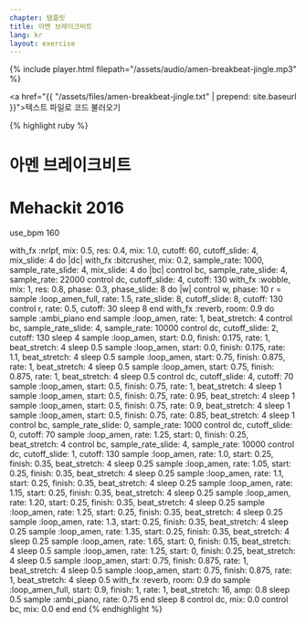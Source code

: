 ```yaml
---
chapter: 탬플릿
title: 아멘 브레이크비트
lang: kr
layout: exercise
---
```


{% include player.html filepath="/assets/audio/amen-breakbeat-jingle.mp3" %}

<a href="{{ "/assets/files/amen-breakbeat-jingle.txt" | prepend: site.baseurl }}">텍스트 파일</a>로 코드 불러오기

{% highlight ruby %}
# 아멘 브레이크비트
# Mehackit 2016

use_bpm 160

with_fx :nrlpf, mix: 0.5, res: 0.4, mix: 1.0, cutoff: 60, cutoff_slide: 4, mix_slide: 4 do |dc|
  with_fx :bitcrusher, mix: 0.2, sample_rate: 1000, sample_rate_slide: 4, mix_slide: 4 do |bc|
    control bc, sample_rate_slide: 4, sample_rate: 22000
    control dc, cutoff_slide: 4, cutoff: 130
    with_fx :wobble, mix: 1, res: 0.8, phase: 0.3, phase_slide: 8 do |w|
      control w, phase: 10
      r = sample :loop_amen_full, rate: 1.5, rate_slide: 8, cutoff_slide: 8, cutoff: 130
      control r, rate: 0.5, cutoff: 30
      sleep 8
    end
    with_fx :reverb, room: 0.9 do
      sample :ambi_piano
    end
    sample :loop_amen, rate: 1, beat_stretch: 4
    control bc, sample_rate_slide: 4, sample_rate: 10000
    control dc, cutoff_slide: 2, cutoff: 130
    sleep 4
    sample :loop_amen, start: 0.0, finish: 0.175, rate: 1, beat_stretch: 4
    sleep 0.5
    sample :loop_amen, start: 0.0, finish: 0.175, rate: 1.1, beat_stretch: 4
    sleep 0.5
    sample :loop_amen, start: 0.75, finish: 0.875, rate: 1, beat_stretch: 4
    sleep 0.5
    sample :loop_amen, start: 0.75, finish: 0.875, rate: 1, beat_stretch: 4
    sleep 0.5
    control dc, cutoff_slide: 4, cutoff: 70
    sample :loop_amen, start: 0.5, finish: 0.75, rate: 1, beat_stretch: 4
    sleep 1
    sample :loop_amen, start: 0.5, finish: 0.75, rate: 0.95, beat_stretch: 4
    sleep 1
    sample :loop_amen, start: 0.5, finish: 0.75, rate: 0.9, beat_stretch: 4
    sleep 1
    sample :loop_amen, start: 0.5, finish: 0.75, rate: 0.85, beat_stretch: 4
    sleep 1
    control bc, sample_rate_slide: 0, sample_rate: 1000
    control dc, cutoff_slide: 0, cutoff: 70
    sample :loop_amen, rate: 1.25, start: 0, finish: 0.25, beat_stretch: 4
    control bc, sample_rate_slide: 4, sample_rate: 10000
    control dc, cutoff_slide: 1, cutoff: 130
    sample :loop_amen, rate: 1.0, start: 0.25, finish: 0.35, beat_stretch: 4
    sleep 0.25
    sample :loop_amen, rate: 1.05, start: 0.25, finish: 0.35, beat_stretch: 4
    sleep 0.25
    sample :loop_amen, rate: 1.1, start: 0.25, finish: 0.35, beat_stretch: 4
    sleep 0.25
    sample :loop_amen, rate: 1.15, start: 0.25, finish: 0.35, beat_stretch: 4
    sleep 0.25
    sample :loop_amen, rate: 1.20, start: 0.25, finish: 0.35, beat_stretch: 4
    sleep 0.25
    sample :loop_amen, rate: 1.25, start: 0.25, finish: 0.35, beat_stretch: 4
    sleep 0.25
    sample :loop_amen, rate: 1.3, start: 0.25, finish: 0.35, beat_stretch: 4
    sleep 0.25
    sample :loop_amen, rate: 1.35, start: 0.25, finish: 0.35, beat_stretch: 4
    sleep 0.25
    sample :loop_amen, rate: 1.65, start: 0, finish: 0.15, beat_stretch: 4
    sleep 0.5
    sample :loop_amen, rate: 1.25, start: 0, finish: 0.25, beat_stretch: 4
    sleep 0.5
    sample :loop_amen, start: 0.75, finish: 0.875, rate: 1, beat_stretch: 4
    sleep 0.5
    sample :loop_amen, start: 0.75, finish: 0.875, rate: 1, beat_stretch: 4
    sleep 0.5
    with_fx :reverb, room: 0.9 do
      sample :loop_amen_full, start: 0.9, finish: 1, rate: 1, beat_stretch: 16, amp: 0.8
      sleep 0.5
      sample :ambi_piano, rate: 0.75
    end
    sleep 8
    control dc, mix: 0.0
    control bc, mix: 0.0
  end
end
{% endhighlight %}
